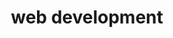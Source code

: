 ---
title: web development
type: page
topic: web development
hideMeta: true
description: Discussing tech, explanations and tutorials with a heavy flavour of back end development.
image: /images/full_stack_banner.avif
---